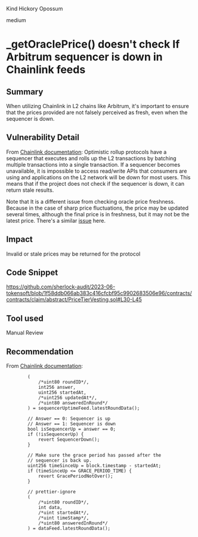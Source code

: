 Kind Hickory Opossum

medium

# _getOraclePrice() doesn't check If Arbitrum sequencer is down in Chainlink feeds

## Summary
When utilizing Chainlink in L2 chains like Arbitrum, it's important to ensure that the prices provided are not falsely perceived as fresh, even when the sequencer is down. 

## Vulnerability Detail
From [Chainlink documentation](https://docs.chain.link/data-feeds/l2-sequencer-feeds):
Optimistic rollup protocols have a sequencer that executes and rolls up the L2 transactions by batching multiple transactions into a single transaction.
If a sequencer becomes unavailable, it is impossible to access read/write APIs that consumers are using and applications on the L2 network will be down for most users.
This means that if the project does not check if the sequencer is down, it can return stale results.

Note that It is a different issue from checking oracle price freshness.
Because in the case of sharp price fluctuations, the price may be updated several times, although the final price is in freshness, but it may not be the latest price.
There's a similar [issue](https://solodit.xyz/issues/6689) here.

## Impact
Invalid or stale prices may be returned for the protocol

## Code Snippet
https://github.com/sherlock-audit/2023-06-tokensoft/blob/1f58ddb066ab383c416cfcbf95c9902683506e96/contracts/contracts/claim/abstract/PriceTierVesting.sol#L30-L45
## Tool used

Manual Review

## Recommendation
From [Chainlink documentation](https://docs.chain.link/data-feeds/l2-sequencer-feeds#example-code):    
```solidity
        (
            /*uint80 roundID*/,
            int256 answer,
            uint256 startedAt,
            /*uint256 updatedAt*/,
            /*uint80 answeredInRound*/
        ) = sequencerUptimeFeed.latestRoundData();

        // Answer == 0: Sequencer is up
        // Answer == 1: Sequencer is down
        bool isSequencerUp = answer == 0;
        if (!isSequencerUp) {
            revert SequencerDown();
        }

        // Make sure the grace period has passed after the
        // sequencer is back up.
        uint256 timeSinceUp = block.timestamp - startedAt;
        if (timeSinceUp <= GRACE_PERIOD_TIME) {
            revert GracePeriodNotOver();
        }

        // prettier-ignore
        (
            /*uint80 roundID*/,
            int data,
            /*uint startedAt*/,
            /*uint timeStamp*/,
            /*uint80 answeredInRound*/
        ) = dataFeed.latestRoundData();
```
